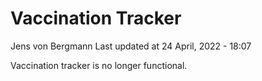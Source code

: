 Vaccination Tracker
================
Jens von Bergmann
Last updated at 24 April, 2022 - 18:07

Vaccination tracker is no longer functional.
